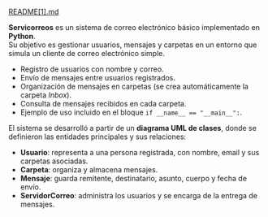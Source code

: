 [README[1].md](https://github.com/user-attachments/files/22437999/README.1.md)

**Servicorreos** es un sistema de correo electrónico básico implementado en **Python**.  
Su objetivo es gestionar usuarios, mensajes y carpetas en un entorno que simula un cliente de correo electrónico simple.

- Registro de usuarios con nombre y correo.
- Envío de mensajes entre usuarios registrados.
- Organización de mensajes en carpetas (se crea automáticamente la carpeta *Inbox*).
- Consulta de mensajes recibidos en cada carpeta.
- Ejemplo de uso incluido en el bloque `if __name__ == "__main__":`.

El sistema se desarrolló a partir de un **diagrama UML de clases**, donde se definieron las entidades principales y sus relaciones:

- **Usuario**: representa a una persona registrada, con nombre, email y sus carpetas asociadas.  
- **Carpeta**: organiza y almacena mensajes.  
- **Mensaje**: guarda remitente, destinatario, asunto, cuerpo y fecha de envío.  
- **ServidorCorreo**: administra los usuarios y se encarga de la entrega de mensajes.  

